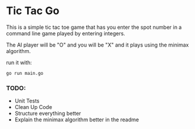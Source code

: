# Tic Tac Go

This is a simple tic tac toe game that has you enter the spot number in a command line game played by entering integers.

The AI player will be "O" and you will be "X" and it plays using the minimax algorithm.

run it with:
```
go run main.go
```

### TODO:
* Unit Tests
* Clean Up Code
* Structure everything better
* Explain the minimax algorithm better in the readme